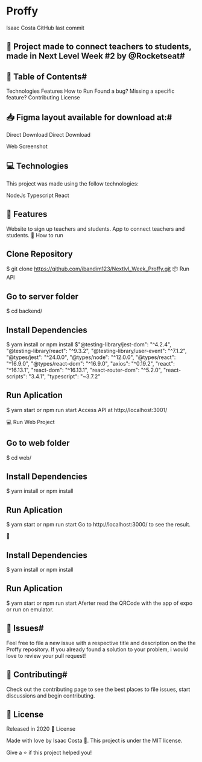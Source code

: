# Proffy




Isaac Costa GitHub last commit 

## 🚀 Project made to connect teachers to students, made in Next Level Week #2 by @Rocketseat#

## 📌 Table of Contents#
Technologies
Features
How to Run
Found a bug? Missing a specific feature?
Contributing
License

## 📥 Figma layout available for download at:#

Direct Download Direct Download

Web Screenshot
 
## 💻 Technologies #
This project was made using the follow technologies:

NodeJs
Typescript
React

## 🚀 Features
Website to sign up teachers and students.
App to connect teachers and students.
👷 How to run
## Clone Repository
$ git clone https://github.com/ibandim123/Nextlvl_Week_Proffy.git
📦 Run API
## Go to server folder
$ cd backend/

## Install Dependencies
$ yarn install or npm install
$"@testing-library/jest-dom": "^4.2.4",
    "@testing-library/react": "^9.3.2",
    "@testing-library/user-event": "^7.1.2",
    "@types/jest": "^24.0.0",
    "@types/node": "^12.0.0",
    "@types/react": "^16.9.0",
    "@types/react-dom": "^16.9.0",
    "axios": "^0.19.2",
    "react": "^16.13.1",
    "react-dom": "^16.13.1",
    "react-router-dom": "^5.2.0",
    "react-scripts": "3.4.1",
    "typescript": "~3.7.2"

## Run Aplication
$ yarn start or npm run start
Access API at http://localhost:3001/

💻 Run Web Project
## Go to web folder
$ cd web/

## Install Dependencies
$ yarn install or npm install

## Run Aplication
$ yarn start or npm run start
Go to http://localhost:3000/ to see the result.

📱 

## Install Dependencies
$ yarn install  or npm install

## Run Aplication
$ yarn start or npm run start
Aferter read the QRCode with the app of expo or run on emulator.

## 🐛 Issues#
Feel free to file a new issue with a respective title and description on the the Proffy repository. If you already found a solution to your problem, i would love to review your pull request!

## 🎉 Contributing#
Check out the contributing page to see the best places to file issues, start discussions and begin contributing.

## 📕 License
Released in 2020 📕 License

Made with love by Isaac Costa 🚀. This project is under the MIT license.

Give a ⭐️ if this project helped you!